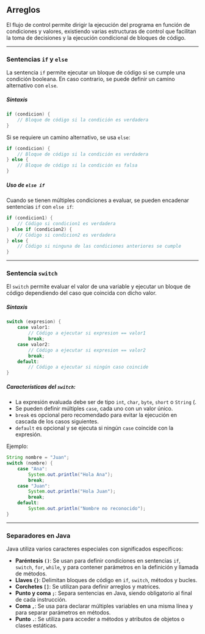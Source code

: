 ## Arreglos

El flujo de control permite dirigir la ejecución del programa en función de condiciones y valores, existiendo varias estructuras de control que facilitan la toma de decisiones y la ejecución condicional de bloques de código.

---
### Sentencias `if` y `else`
La sentencia `if` permite ejecutar un bloque de código si se cumple una condición booleana. En caso contrario, se puede definir un camino alternativo con `else`.
##### Sintaxis

```java
if (condicion) {
    // Bloque de código si la condición es verdadera
}
```

Si se requiere un camino alternativo, se usa `else`:

```java
if (condicion) {
    // Bloque de código si la condición es verdadera
} else {
    // Bloque de código si la condición es falsa
}
```

##### Uso de `else if`
Cuando se tienen múltiples condiciones a evaluar, se pueden encadenar sentencias `if` con `else if`:

```java
if (condicion1) {
    // Código si condicion1 es verdadera
} else if (condicion2) {
    // Código si condicion2 es verdadera
} else {
    // Código si ninguna de las condiciones anteriores se cumple
}
```

---
### Sentencia `switch`
El `switch` permite evaluar el valor de una variable y ejecutar un bloque de código dependiendo del caso que coincida con dicho valor.

##### Sintaxis

```java
switch (expresion) {
    case valor1:
        // Código a ejecutar si expresion == valor1
        break;
    case valor2:
        // Código a ejecutar si expresion == valor2
        break;
    default:
        // Código a ejecutar si ningún caso coincide
}
```

##### Características del `switch`:
- La expresión evaluada debe ser de tipo `int`, `char`, `byte`, `short` o `String` (.
- Se pueden definir múltiples `case`, cada uno con un valor único.
- `break` es opcional pero recomendado para evitar la ejecución en cascada de los casos siguientes.
- `default` es opcional y se ejecuta si ningún `case` coincide con la expresión.

Ejemplo:

```java
String nombre = "Juan";
switch (nombre) {
    case "Ana":
        System.out.println("Hola Ana");
        break;
    case "Juan":
        System.out.println("Hola Juan");
        break;
    default:
        System.out.println("Nombre no reconocido");
}
```

---
### Separadores en Java

Java utiliza varios caracteres especiales con significados específicos:

- **Paréntesis `()`**: Se usan para definir condiciones en sentencias `if`, `switch`, `for`, `while`, y para contener parámetros en la definición y llamada de métodos.
- **Llaves `{}`**: Delimitan bloques de código en `if`, `switch`, métodos y bucles.
- **Corchetes `[]`**: Se utilizan para definir arreglos y matrices.
- **Punto y coma `;`**: Separa sentencias en Java, siendo obligatorio al final de cada instrucción.
- **Coma `,`**: Se usa para declarar múltiples variables en una misma línea y para separar parámetros en métodos.
- **Punto `.`**: Se utiliza para acceder a métodos y atributos de objetos o clases estáticas.
